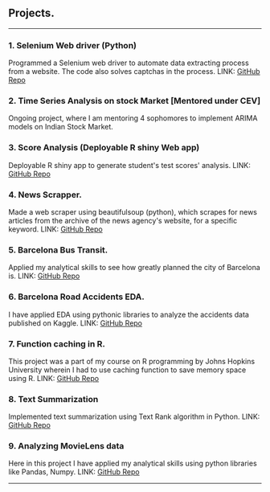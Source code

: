 ## Projects.

---

### 1. Selenium Web driver (Python)
Programmed a Selenium web driver to automate data extracting process
from a website. The code also solves captchas in the process.
LINK: [GitHub Repo](https://github.com/high-in-entropy/WebDriver)

### 2. Time Series Analysis on stock Market [Mentored under CEV]
Ongoing project, where I am mentoring 4 sophomores to implement ARIMA
models on Indian Stock Market. 

### 3. Score Analysis (Deployable R shiny Web app)
Deployable R shiny app to generate student's test scores' analysis.
LINK: [GitHub Repo](https://github.com/high-in-entropy/ScoreAnalysis)

### 4. News Scrapper.
Made a web scraper using beautifulsoup (python), which scrapes for news
articles from the archive of the news agency's website, for a specific
keyword.
LINK: [GitHub Repo](https://github.com/high-in-entropy/NewsScraper)

### 5. Barcelona Bus Transit.
Applied my analytical skills to see how greatly planned the city of
Barcelona is.
LINK: [GitHub Repo](https://github.com/high-in-entropy/BarcelonaBusStops)

### 6. Barcelona Road Accidents EDA.
I have applied EDA using pythonic libraries to analyze the accidents data
published on Kaggle.
LINK: [GitHub Repo](https://github.com/high-in-entropy/BarcelonaDataset)

### 7. Function caching in R.
This project was a part of my course on R programming by Johns Hopkins
University wherein I had to use caching function to save memory space
using R.
LINK: [GitHub Repo](https://github.com/high-in-entropy/ProgrammingAssignment2)

### 8. Text Summarization
Implemented text summarization using Text Rank algorithm in Python.
LINK: [GitHub Repo](https://github.com/high-in-entropy/TextSummarization)

### 9. Analyzing MovieLens data
Here in this project I have applied my analytical skills using python libraries
like Pandas, Numpy.
LINK: [GitHub Repo](https://github.com/high-in-entropy/MovieLens)

---

